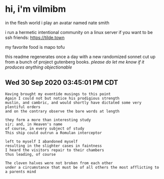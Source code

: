 # hi, i'm vilmibm

in the flesh world i play an avatar named nate smith

i run a hermetic intentional community on a linux server if you want to be ssh friends: https://tilde.town

my favorite food is mapo tofu

this readme regenerates once a day with a new randomized sonnet cut up from a bunch of project gutenberg books.
_please do let me know if it produces anything objectionable_

## Wed 30 Sep 2020 03:45:01 PM CDT

    Having brought my eventide musings to this point
    Again I could not but notice his prodigious strength
    muslin, and cambric, and would shortly have dictated some very plentiful orders
    and on the contrary observe the bare words at length
    
    they form a more than interesting study
    sir; and, in Heaven's name
    of course, in every subject of study
    This ship could outrun a Romulan interceptor
    
    left to myself I abandoned myself
    resulting in the slighter cases in faintness
    I heard the visitors repair to their chambers
    thus leading, of course
    
    The cloven halves were not broken from each other
    under a circumstance that must be of all others the most afflicting to a parents mind

